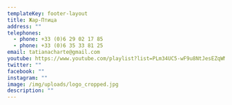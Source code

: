 ```yaml
---
templateKey: footer-layout
title: Жар-Птица
address: ""
telephones:
  - phone: +33 (0)6 29 02 17 85
  - phone: +33 (0)6 35 33 81 25
email: tatianacharte@gmail.com
youtube: https://www.youtube.com/playlist?list=PLm34UC5-wF9u8NtJesEZqWMYYHT2Z2wwf
twitter: ""
facebook: ""
instagram: ""
image: /img/uploads/logo_cropped.jpg
description: ""
---
```

